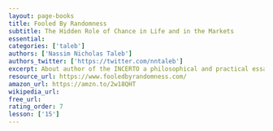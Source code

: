 ```yaml
---
layout: page-books
title: Fooled By Randomness
subtitle: The Hidden Role of Chance in Life and in the Markets
essential: 
categories: ['taleb']
authors: ['Nassim Nicholas Taleb']
authors_twitter: ['https://twitter.com/nntaleb']
excerpt: About author of the INCERTO a philosophical and practical essay on uncertainty (Skin In the Game, Antifragile , The Black Swan, Fooled by Randomness, and The Bed of Procrustes), a (so far) 5-volume"investigation of opacity, luck, uncertainty, probability, human error, risk,and decision making when we don’t understand the world, expressed in the form of a personal essay with autobiographical sections, stories, parables, and philosophical, historical, and scientific discussions in nonoverlapping volumes that can be accessed in any order." Amazon and B&N Motto "If you see fraud and don't shout fraud, you are a fraud". Review of the Incerto as a whole by Branko Milanovic Vol 1 of the Technical Incerto will be out in April. Freely available electronic version..
resource_url: https://www.fooledbyrandomness.com/
amazon_url: https://amzn.to/2w18QHT
wikipedia_url: 
free_url: 
rating_order: 7
lesson: ['15']
---
```

